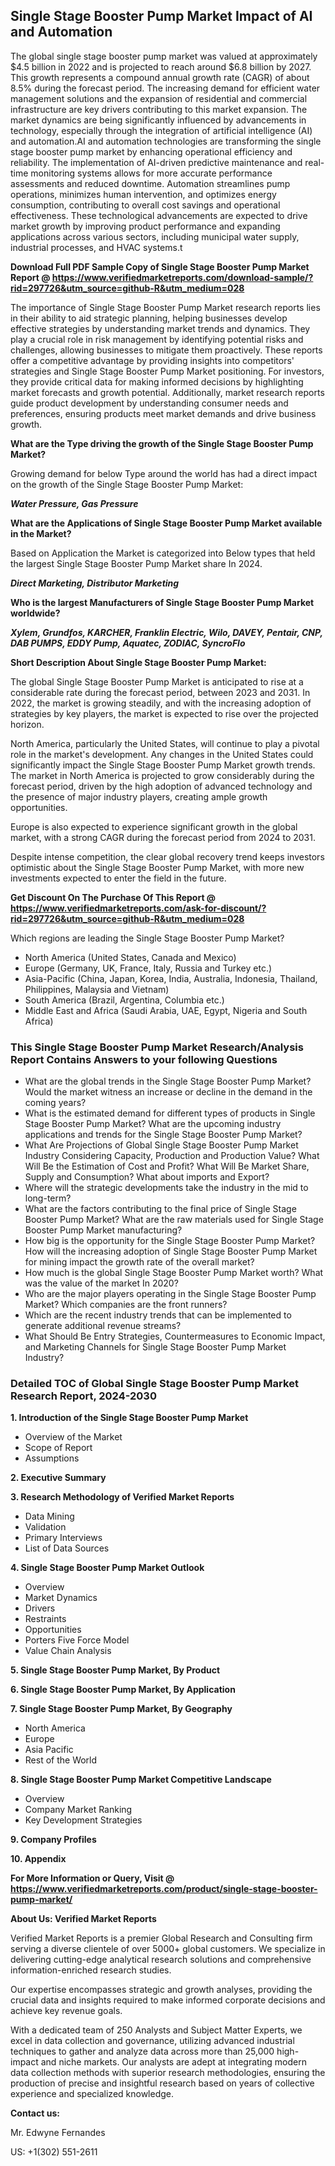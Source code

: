 <h2>Single Stage Booster Pump Market Impact of AI and Automation</h2>The global single stage booster pump market was valued at approximately $4.5 billion in 2022 and is projected to reach around $6.8 billion by 2027. This growth represents a compound annual growth rate (CAGR) of about 8.5% during the forecast period. The increasing demand for efficient water management solutions and the expansion of residential and commercial infrastructure are key drivers contributing to this market expansion. The market dynamics are being significantly influenced by advancements in technology, especially through the integration of artificial intelligence (AI) and automation.AI and automation technologies are transforming the single stage booster pump market by enhancing operational efficiency and reliability. The implementation of AI-driven predictive maintenance and real-time monitoring systems allows for more accurate performance assessments and reduced downtime. Automation streamlines pump operations, minimizes human intervention, and optimizes energy consumption, contributing to overall cost savings and operational effectiveness. These technological advancements are expected to drive market growth by improving product performance and expanding applications across various sectors, including municipal water supply, industrial processes, and HVAC systems.t</p><p id="" class=""><strong>Download Full PDF Sample Copy of Single Stage Booster Pump Market Report @ <a href="https://www.verifiedmarketreports.com/download-sample/?rid=297726&utm_source=github-R&utm_medium=028" target="_blank">https://www.verifiedmarketreports.com/download-sample/?rid=297726&utm_source=github-R&utm_medium=028</a></strong></p><p>The importance of&nbsp;Single Stage Booster Pump Market research reports lies in their ability to aid strategic planning, helping businesses develop effective strategies by understanding market trends and dynamics. They play a crucial role in risk management by identifying potential risks and challenges, allowing businesses to mitigate them proactively. These reports offer a competitive advantage by providing insights into competitors' strategies and Single Stage Booster Pump Market positioning. For investors, they provide critical data for making informed decisions by highlighting market forecasts and growth potential. Additionally, market research reports guide product development by understanding consumer needs and preferences, ensuring products meet market demands and drive business growth.</p><p><strong>What are the&nbsp;Type driving the growth of the Single Stage Booster Pump Market?</strong></p><p id="" class="">Growing demand for below Type around the world has had a direct impact on the growth of the Single Stage Booster Pump Market:</p><em><strong>Water Pressure, Gas Pressure</strong></em></p><strong>What are the&nbsp;Applications&nbsp;of Single Stage Booster Pump Market available in the Market?</strong></p><p id="" class="">Based on Application the Market is categorized into Below types that held the largest Single Stage Booster Pump Market share In 2024.</p><em><strong>Direct Marketing, Distributor Marketing</strong></em></p><strong>Who is the largest Manufacturers of Single Stage Booster Pump Market worldwide?</strong></p><p><em><strong>Xylem, Grundfos, KARCHER, Franklin Electric, Wilo, DAVEY, Pentair, CNP, DAB PUMPS, EDDY Pump, Aquatec, ZODIAC, SyncroFlo</strong></em></p><p id="" class=""><strong>Short Description About Single Stage Booster Pump Market:</strong></p><p>The global Single Stage Booster Pump Market is anticipated to rise at a considerable rate during the forecast period, between 2023 and 2031. In 2022, the market is growing steadily, and with the increasing adoption of strategies by key players, the market is expected to rise over the projected horizon.</p><p>North America, particularly the United States, will continue to play a pivotal role in the market's development. Any changes in the United States could significantly impact the Single Stage Booster Pump Market growth trends. The market in North America is projected to grow considerably during the forecast period, driven by the high adoption of advanced technology and the presence of major industry players, creating ample growth opportunities.</p><p>Europe is also expected to experience significant growth in the global market, with a strong CAGR during the forecast period from 2024 to 2031.</p><p>Despite intense competition, the clear global recovery trend keeps investors optimistic about the Single Stage Booster Pump Market, with more new investments expected to enter the field in the future.</p><p id="" class=""><strong>Get Discount On The Purchase Of This Report @ <a href="https://www.verifiedmarketreports.com/ask-for-discount/?rid=297726&utm_source=github-R&utm_medium=028" target="_blank">https://www.verifiedmarketreports.com/ask-for-discount/?rid=297726&utm_source=github-R&utm_medium=028</a></strong></p>Which regions are leading the Single Stage Booster Pump Market?</p><ul><li>North America (United States, Canada and Mexico)</li><li>Europe (Germany, UK, France, Italy, Russia and Turkey etc.)</li><li>Asia-Pacific (China, Japan, Korea, India, Australia, Indonesia, Thailand, Philippines, Malaysia and Vietnam)</li><li>South America (Brazil, Argentina, Columbia etc.)</li><li>Middle East and Africa (Saudi Arabia, UAE, Egypt, Nigeria and South Africa)</li></ul><h3 id="" class="">This Single Stage Booster Pump Market Research/Analysis Report Contains Answers to your following Questions</h3><ul><li>What are the global trends in the Single Stage Booster Pump Market? Would the market witness an increase or decline in the demand in the coming years?</li><li>What is the estimated demand for different types of products in Single Stage Booster Pump Market? What are the upcoming industry applications and trends for the Single Stage Booster Pump Market?</li><li>What Are Projections of Global Single Stage Booster Pump Market Industry Considering Capacity, Production and Production Value? What Will Be the Estimation of Cost and Profit? What Will Be Market Share, Supply and Consumption? What about imports and Export?</li><li>Where will the strategic developments take the industry in the mid to long-term?</li><li>What are the factors contributing to the final price of Single Stage Booster Pump Market? What are the raw materials used for Single Stage Booster Pump Market manufacturing?</li><li>How big is the opportunity for the Single Stage Booster Pump Market? How will the increasing adoption of Single Stage Booster Pump Market for mining impact the growth rate of the overall market?</li><li>How much is the global Single Stage Booster Pump Market worth? What was the value of the market In 2020?</li><li>Who are the major players operating in the Single Stage Booster Pump Market? Which companies are the front runners?</li><li>Which are the recent industry trends that can be implemented to generate additional revenue streams?</li><li>What Should Be Entry Strategies, Countermeasures to Economic Impact, and Marketing Channels for Single Stage Booster Pump Market Industry?</li></ul><h3 id="" class="">Detailed TOC of Global Single Stage Booster Pump Market Research Report, 2024-2030</h3><p id="" class=""><strong>1. Introduction of the Single Stage Booster Pump Market</strong></p><ul><li>Overview of the Market</li><li>Scope of Report</li><li>Assumptions</li></ul><p id="" class=""><strong>2. Executive Summary</strong></p><p id="" class=""><strong>3. Research Methodology of Verified Market Reports</strong></p><ul><li>Data Mining</li><li>Validation</li><li>Primary Interviews</li><li>List of Data Sources</li></ul><p id="" class=""><strong>4. Single Stage Booster Pump Market Outlook</strong></p><ul><li>Overview</li><li>Market Dynamics</li><li>Drivers</li><li>Restraints</li><li>Opportunities</li><li>Porters Five Force Model</li><li>Value Chain Analysis</li></ul><p id="" class=""><strong>5. Single Stage Booster Pump Market, By Product</strong></p><p id="" class=""><strong>6. Single Stage Booster Pump Market, By Application</strong></p><p id="" class=""><strong>7. Single Stage Booster Pump Market, By Geography</strong></p><ul><li>North America</li><li>Europe</li><li>Asia Pacific</li><li>Rest of the World</li></ul><p id="" class=""><strong>8. Single Stage Booster Pump Market Competitive Landscape</strong></p><ul><li>Overview</li><li>Company Market Ranking</li><li>Key Development Strategies</li></ul><p id="" class=""><strong>9. Company Profiles</strong></p><p id="" class=""><strong>10. Appendix</strong></p><p id="" class=""><strong>For More Information or Query, Visit @ <a href="https://www.verifiedmarketreports.com/product/single-stage-booster-pump-market/" target="_blank">https://www.verifiedmarketreports.com/product/single-stage-booster-pump-market/</a></strong></p><p id="" class=""><strong>About Us: Verified Market Reports</strong></p><p id="" class="">Verified Market Reports is a premier Global Research and Consulting firm serving a diverse clientele of over 5000+ global customers. We specialize in delivering cutting-edge analytical research solutions and comprehensive information-enriched research studies.</p><p id="" class="">Our expertise encompasses strategic and growth analyses, providing the crucial data and insights required to make informed corporate decisions and achieve key revenue goals.</p><p id="" class="">With a dedicated team of 250 Analysts and Subject Matter Experts, we excel in data collection and governance, utilizing advanced industrial techniques to gather and analyze data across more than 25,000 high-impact and niche markets. Our analysts are adept at integrating modern data collection methods with superior research methodologies, ensuring the production of precise and insightful research based on years of collective experience and specialized knowledge.</p><p id="" class=""><strong>Contact us:</strong></p><p id="" class="">Mr. Edwyne Fernandes</p><p id="" class="">US: +1(302) 551-2611</p>